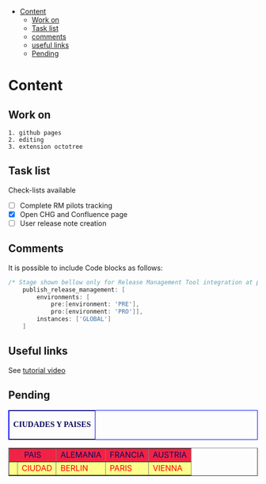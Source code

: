 * [Content](#Content)
  * [Work on](#Work-on)
  * [Task list](#task-list)
  * [comments](#comments)
  * [useful links](#useful-links)
  * [Pending](#Pending)

# Content
## Work on
    1. github pages
    2. editing
    3. extension octotree
## Task list
Check-lists available
- [ ] Complete RM pilots tracking
- [X] Open CHG and Confluence page
- [ ] User release note creation
## Comments
It is possible to include Code blocks as follows:
```groovy
/* Stage shown bellow only for Release Management Tool integration at pipeline */
    publish_release_management: [
        environments: [
            pre:[environment: 'PRE'],
            pro:[environment: 'PRO']],
        instances: ['GLOBAL']
    ]
```
## Useful links
See [tutorial video](https://www.youtube.com/watch?v=VBKQIiTl8Bc&t=1s)

## Pending
<head>
<TABLE border-collapse='collapse' bordercolor='blue' cellpadding='2' cellspacing='0' BORDER='1px solid #ff0000'><TR><TD align='center'><p style='font-size: medium; font-weight: bold; color: #0B0B61; font-family:Calibri'><b>CIUDADES Y PAISES</b></p></TD></TR></TABLE>
<center><table border='1'>
<tr bgcolor='#F12345'>
<td colspan='2'><span style='color:#0B0B61'><center>PAIS</center></span></td>
<td><span style='color:#0B0B61'><center>ALEMANIA</center></span></td>
<td><span style='color:#0B0B61'><center>FRANCIA</center></span></td>
<td><span style='color:#0B0B61'><center>AUSTRIA</center></span></td>
</tr>
<tr bgcolor='#FEFE8C'>
<td rowspan='1'><span style='color:#ff0000'></span></td><td><span style='color:#ff0000'>CIUDAD</span></td>
<td><span style='color:#ff0000'>BERLIN</span></td>
<td><span style='color:#ff0000'>PARIS</span></td>
<td><span style='color:#ff0000'>VIENNA</span></td>
</tr>
</table>
